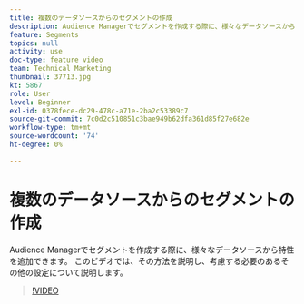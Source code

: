 ```yaml
---
title: 複数のデータソースからのセグメントの作成
description: Audience Managerでセグメントを作成する際に、様々なデータソースから特性を追加できます。 このビデオでは、その方法を説明し、考慮する必要のあるその他の設定について説明します。
feature: Segments
topics: null
activity: use
doc-type: feature video
team: Technical Marketing
thumbnail: 37713.jpg
kt: 5867
role: User
level: Beginner
exl-id: 0378fece-dc29-478c-a71e-2ba2c53389c7
source-git-commit: 7c0d2c510851c3bae949b62dfa361d85f27e682e
workflow-type: tm+mt
source-wordcount: '74'
ht-degree: 0%

---
```


# 複数のデータソースからのセグメントの作成

Audience Managerでセグメントを作成する際に、様々なデータソースから特性を追加できます。 このビデオでは、その方法を説明し、考慮する必要のあるその他の設定について説明します。

>[!VIDEO](https://video.tv.adobe.com/v/37713/?quality=12&learn=on)
